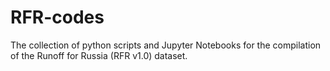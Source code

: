 # RFR-codes
The collection of python scripts and Jupyter Notebooks for the compilation of the Runoff for Russia (RFR v1.0) dataset.
